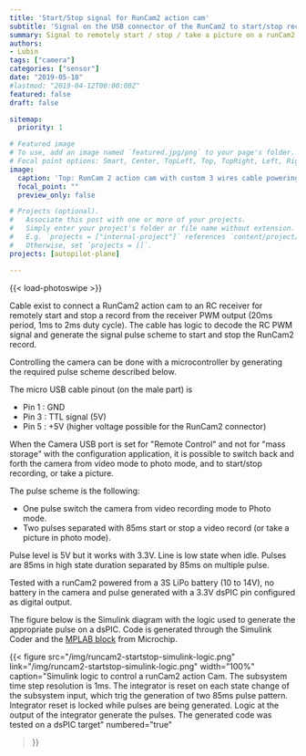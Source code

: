 ```yaml
---
title: 'Start/Stop signal for RunCam2 action cam'
subtitle: 'Signal on the USB connector of the RunCam2 to start/stop record'
summary: Signal to remotely start / stop / take a picture on a runCam2 and compatible action cam through the USB connector.
authors:
- Lubin
tags: ["camera"]
categories: ["sensor"]
date: "2019-05-18"
#lastmod: "2019-04-12T00:00:00Z"
featured: false
draft: false

sitemap:
  priority: 1

# Featured image
# To use, add an image named `featured.jpg/png` to your page's folder.
# Focal point options: Smart, Center, TopLeft, Top, TopRight, Left, Right, BottomLeft, Bottom, BottomRight
image:
  caption: 'Top: RunCam 2 action cam with custom 3 wires cable powering the cam and triggering records. Bottom: Commercial cable with electronic converting RC PWM output to runCam2 control pulses pattern.'
  focal_point: ""
  preview_only: false

# Projects (optional).
#   Associate this post with one or more of your projects.
#   Simply enter your project's folder or file name without extension.
#   E.g. `projects = ["internal-project"]` references `content/project/deep-learning/index.md`.
#   Otherwise, set `projects = []`.
projects: [autopilot-plane]

---
```

<!-- Enable Photo Swipe + gallery features -->
{{< load-photoswipe >}}

Cable exist to connect a RunCam2 action cam to an RC receiver for remotely start and stop a record from the receiver PWM output (20ms period, 1ms to 2ms duty cycle).
The cable has logic to decode the RC PWM signal and generate the signal pulse scheme to start and stop the RunCam2 record.

Controlling the camera can be done with a microcontroller by generating the required pulse scheme described below.

The micro USB cable pinout (on the male part) is

 - Pin 1 : GND
 - Pin 3 : TTL signal (5V)
 - Pin 5 : +5V (higher voltage possible for the RunCam2 connector)

When the Camera USB port is set for "Remote Control" and not for "mass storage" with the configuration application, it is possible to switch back and forth the camera from video mode to photo mode, and to start/stop recording, or take a picture.

The pulse scheme is the following:

- One pulse switch the camera from video recording mode to Photo mode.
- Two pulses separated with 85ms start or stop a video record (or take a picture in photo mode).

Pulse level is 5V but it works with 3.3V. Line is low state when idle. Pulses are 85ms in high state duration separated by 85ms on multiple pulse.

Tested with a runCam2 powered from a 3S LiPo battery (10 to 14V), no battery in the camera and pulse generated with a 3.3V dsPIC pin configured as digital output.

The figure below is the Simulink diagram with the logic used to generate the appropriate pulse on a dsPIC. Code is generated through the Simulink Coder and the [MPLAB block](https://www.microchip.com/DevelopmentTools/ProductDetails/PartNO/SW007023) from Microchip.

{{< figure
src="/img/runcam2-startstop-simulink-logic.png"
link="/img/runcam2-startstop-simulink-logic.png"
width="100%"
caption="Simulink logic to control a runCam2 action Cam. The subsystem time step resolution is 1ms. The integrator is reset on each state change of the subsystem input, which trig the generation of two 85ms pulse pattern. Integrator reset is locked while pulses are being generated. Logic at the output of the integrator generate the pulses. The generated code was tested on a dsPIC target"
numbered="true"
>}}

